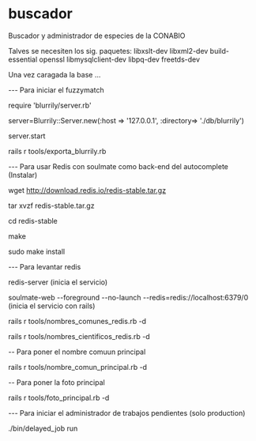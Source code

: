 buscador
========

Buscador y administrador de especies de la CONABIO

Talves se necesiten los sig. paquetes: libxslt-dev libxml2-dev build-essential openssl libmysqlclient-dev libpq-dev freetds-dev



Una vez caragada la base ...


--- Para iniciar el fuzzymatch

require 'blurrily/server.rb'

server=Blurrily::Server.new(:host => '127.0.0.1', :directory=> './db/blurrily')

server.start

rails r tools/exporta_blurrily.rb


--- Para usar Redis con soulmate como back-end del autocomplete (Instalar)

wget http://download.redis.io/redis-stable.tar.gz

tar xvzf redis-stable.tar.gz

cd redis-stable

make

sudo make install


--- Para levantar redis

redis-server (inicia el servicio)

soulmate-web --foreground --no-launch --redis=redis://localhost:6379/0  (inicia el servicio con rails)

rails r tools/nombres_comunes_redis.rb -d

rails r tools/nombres_cientificos_redis.rb -d



-- Para poner el nombre comuun principal

rails r tools/nombre_comun_principal.rb -d



-- Para poner la foto principal

rails r tools/foto_principal.rb -d



--- Para iniciar el administrador de trabajos pendientes (solo production)

./bin/delayed_job run


